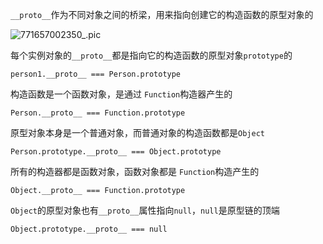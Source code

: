 `__proto__`作为不同对象之间的桥梁，用来指向创建它的构造函数的原型对象的

![771657002350_.pic](https://mqc-img.oss-cn-shanghai.aliyuncs.com/img/771657002350_.pic.jpg)

每个实例对象的`__proto__`都是指向它的构造函数的原型对象`prototype`的

```
person1.__proto__ === Person.prototype

```

构造函数是一个函数对象，是通过 `Function`构造器产生的

```
Person.__proto__ === Function.prototype

```

原型对象本身是一个普通对象，而普通对象的构造函数都是`Object`

```
Person.prototype.__proto__ === Object.prototype

```

所有的构造器都是函数对象，函数对象都是 `Function`构造产生的

```
Object.__proto__ === Function.prototype

```

`Object`的原型对象也有`__proto__`属性指向`null`，`null`是原型链的顶端

```
Object.prototype.__proto__ === null

```